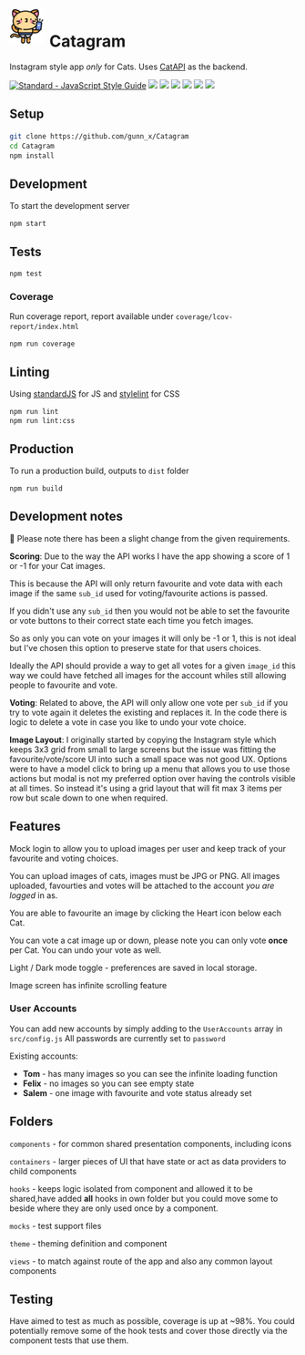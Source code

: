<img align="left" width="60" height="60" style="margin-right:10px" src="https://raw.githubusercontent.com/gunnx/Catagram/main/src/assets/svg/logo.svg" alt="Catagram">

# Catagram

Instagram style app  _only_ for Cats. Uses [CatAPI](https://thecatapi.com) as the backend.

<a href="https://standardjs.com"><img src="https://img.shields.io/badge/code_style-standard-brightgreen.svg" alt="Standard - JavaScript Style Guide"></a>
<img src="https://img.shields.io/badge/npm-6.13.4-brightgreen">
<img src="https://img.shields.io/badge/react-v17-brightgreen">
<img src="https://img.shields.io/badge/webpack-v5-brightgreen">
<img src="https://img.shields.io/badge/babel-v7-brightgreen">
<img src="https://img.shields.io/badge/coverage-98%25-brightgreen">
<img src="https://img.shields.io/badge/node-v12.4.1-brightgreen">
## Setup
```bash
git clone https://github.com/gunn_x/Catagram
cd Catagram
npm install
```

## Development
To start the development server
```
npm start
```

## Tests
```
npm test
```

### Coverage
Run coverage report, report available under `coverage/lcov-report/index.html`
```
npm run coverage
```

## Linting
Using [standardJS](https://standardjs.com) for JS and [stylelint](https://stylelint.io) for CSS
```
npm run lint
npm run lint:css
```

## Production
To run a production build, outputs to `dist` folder
```
npm run build
```

## Development notes
:rotating_light: Please note there has been a slight change from the given requirements.

__Scoring__: Due to the way the API works I have the app showing a score of 1 or -1 for your Cat images.

This is because the API will only return favourite and vote data with each image if the same `sub_id` used for voting/favourite actions is passed.

If you didn't use any `sub_id` then you would not be able to set the favourite or vote buttons to their correct state each time you fetch images.

So as only you can vote on your images it will only be -1 or 1, this is not ideal but I've chosen this option to preserve state for that users choices.

Ideally the API should provide a way to get all votes for a given `image_id` this way we could have fetched all images for the account whiles
still allowing people to favourite and vote.

__Voting__: Related to above, the API will only allow one vote per `sub_id` if you try to vote again it deletes the existing and replaces it.
In the code there is logic to delete a vote in case you like to undo your vote choice.

__Image Layout__: I originally started by copying the Instagram style which keeps 3x3 grid from small to large screens but
the issue was fitting the favourite/vote/score UI into such a small space was not good UX. Options were to have a model click
to bring up a menu that allows you to use those actions but modal is not my preferred option over having the controls visible at
all times.  So instead it's using a grid layout that will fit max 3 items per row but scale down to one when required.

## Features
Mock login to allow you to upload images per user and keep track of your favourite and voting choices.

You can upload images of cats, images must be JPG or PNG. All images uploaded, favourties and votes will be
attached to the account _you are logged_ in as.

You are able to favourite an image by clicking the Heart icon below each Cat.

You can vote a cat image up or down, please note you can only vote __once__ per Cat.
You can undo your vote as well.

Light / Dark mode toggle - preferences are saved in local storage.

Image screen has infinite scrolling feature

### User Accounts
You can add new accounts by simply adding to the `UserAccounts` array in `src/config.js`
All passwords are currently set to `password`

Existing accounts:
* __Tom__ - has many images so you can see the infinite loading function
* __Felix__ - no images so you can see empty state
* __Salem__ - one image with favourite and vote status already set


## Folders
`components` - for common shared presentation components, including icons

`containers` - larger pieces of UI that have state or act as data providers to child components

`hooks` - keeps logic isolated from component and allowed it to be shared,have added __all__ hooks in own folder but you could move some to beside where they are only used once by a component.

`mocks` - test support files

`theme` - theming definition and component

`views` - to match against route of the app and also any common layout components

## Testing
Have aimed to test as much as possible, coverage is up at ~98%. You could potentially remove some of the hook tests and cover those directly 
via the component tests that use them.
